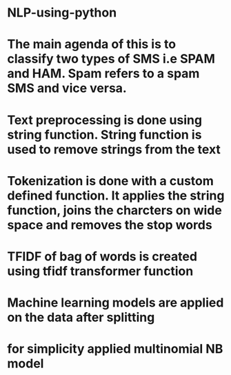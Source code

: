 # NLP-using-python
# The main agenda of this is to classify two types of SMS i.e SPAM and HAM. Spam refers to a spam SMS and vice versa.
# Text preprocessing is done using string function. String function is used to remove strings from the text
# Tokenization is done with a custom defined function. It applies the string function, joins the charcters on wide space and removes the stop  words
# TFIDF of bag of words is created using tfidf transformer function
# Machine learning models are applied on the data after splitting
# for simplicity applied multinomial NB model
